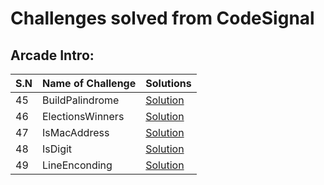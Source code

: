 # Challenges solved from CodeSignal
 
## Arcade Intro:
 S.N | Name of Challenge | Solutions 
----|-------------------|-----------
45 | BuildPalindrome | [Solution](https://github.com/rafaelsouzagomes/CodeSignal-Challenges-solved/blob/main/Arcade/Intro/_0045_BuildPalindrome/BuildPalindrome.java) 
46 | ElectionsWinners | [Solution](https://github.com/rafaelsouzagomes/CodeSignal-Challenges-solved/blob/main/Arcade/Intro/_0046_ElectionsWinners/ElectionsWinners.java)
47 | IsMacAddress | [Solution](https://github.com/rafaelsouzagomes/CodeSignal-Challenges-solved/blob/main/Arcade/Intro/_0047_Is_MAC48_Address/IsMacAddress.java)
48 | IsDigit | [Solution](https://github.com/rafaelsouzagomes/CodeSignal-Challenges-solved/blob/main/Arcade/Intro/_0048_isDigit/IsDigit.java)
49 | LineEnconding | [Solution](https://github.com/rafaelsouzagomes/CodeSignal-Challenges-solved/blob/main/Arcade/Intro/_0049_lineEnconding/LineEnconding.java)
